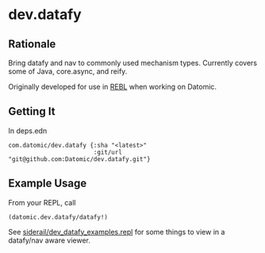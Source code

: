 # dev.datafy

## Rationale

Bring datafy and nav to commonly used mechanism types. Currently
covers some of Java, core.async, and reify.

Originally developed for use in
[REBL](https://docs.datomic.com/cloud/other-tools/REBL.html) when
working on Datomic.

## Getting It

In deps.edn

    com.datomic/dev.datafy {:sha "<latest>" 
	                        :git/url "git@github.com:Datomic/dev.datafy.git"}


## Example Usage

From your REPL, call

    (datomic.dev.datafy/datafy!)

See [siderail/dev_datafy_examples.repl](https://github.com/Datomic/dev.datafy/blob/main/siderail/dev_datafy_examples.repl) for some things to view in a
datafy/nav aware viewer.
